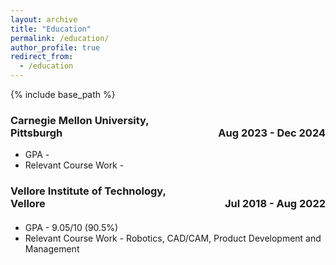 ```yaml
---
layout: archive
title: "Education"
permalink: /education/
author_profile: true
redirect_from:
  - /education
---
```


{% include base_path %}

<p><h3><span style="text-align:left; display:inline-block; width:50%;">Carnegie Mellon University, Pittsburgh</span><span style="text-align:right; display:inline-block; width:50%;">Aug 2023 - Dec 2024</span></h3></p>

  *  GPA -  
  *  Relevant Course Work - 



<p><h3><span style="text-align:left; display:inline-block; width:50%;">Vellore Institute of Technology, Vellore</span><span style="text-align:right; display:inline-block; width:50%;">Jul 2018 - Aug 2022</span></h3></p>
<h4></h4>

  *  GPA - 9.05/10 (90.5%)
  *  Relevant Course Work - Robotics, CAD/CAM, Product Development and Management
